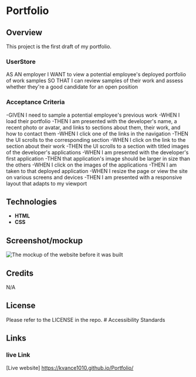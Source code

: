# Portfolio

## Overview 

This project is the first draft of my portfolio.

### UserStore

AS AN employer
I WANT to view a potential employee's deployed portfolio of work samples
SO THAT I can review samples of their work and assess whether they're a good candidate for an open position

### Acceptance Criteria

-GIVEN I need to sample a potential employee's previous work
-WHEN I load their portfolio
-THEN I am presented with the developer's name, a recent photo or avatar, and links to sections about them, their work, and how to contact them
-WHEN I click one of the links in the navigation
-THEN the UI scrolls to the corresponding section
-WHEN I click on the link to the section about their work
-THEN the UI scrolls to a section with titled images of the developer's applications
-WHEN I am presented with the developer's first application
-THEN that application's image should be larger in size than the others
-WHEN I click on the images of the applications
-THEN I am taken to that deployed application
-WHEN I resize the page or view the site on various screens and devices
-THEN I am presented with a responsive layout that adapts to my viewport

## Technologies
 
- **HTML**
- **CSS**

## Screenshot/mockup

![The mockup of the website before it was built](./assets/images/desktop-mockup1.jpg)

## Credits

N/A

## License

Please refer to the LICENSE in the repo. # Accessibility Standards 

## Links

### live Link
[Live website] https://kvance1010.github.io/Portfolio/
